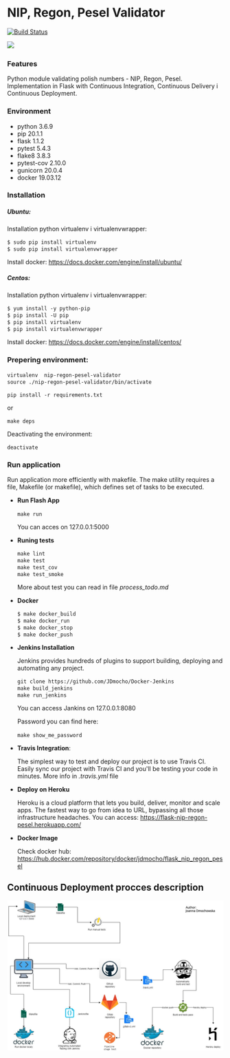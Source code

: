 NIP, Regon, Pesel Validator
================

[![Build Status](https://travis-ci.com/JDmocho/Flask_NIP_Regon_Pesel.svg?branch=master)](https://travis-ci.com/JDmocho/Flask_NIP_Regon_Pesel)

<a href="https://www.statuscake.com" title="Website Uptime Monitoring"><img src="https://app.statuscake.com/button/index.php?Track=WLG9b6Kx9G&Days=1&Design=6" /></a>

### Features

Python module validating polish numbers - NIP, Regon, Pesel. 
Implementation in Flask with Continuous Integration, Continuous Delivery i Continuous Deployment.

### Environment

   - python 3.6.9
   - pip 20.1.1
   - flask 1.1.2
   - pytest 5.4.3
   - flake8 3.8.3
   - pytest-cov 2.10.0
   - gunicorn 20.0.4
   - docker 19.03.12

### Installation

##### Ubuntu:

Installation python virtualenv i virtualenvwrapper:

```
$ sudo pip install virtualenv
$ sudo pip install virtualenvwrapper
```

Install docker: https://docs.docker.com/engine/install/ubuntu/


##### Centos:

Installation python virtualenv i virtualenvwrapper:

```
$ yum install -y python-pip
$ pip install -U pip
$ pip install virtualenv
$ pip install virtualenvwrapper
```

Install docker: https://docs.docker.com/engine/install/centos/


### Prepering environment:

```
virtualenv  nip-regon-pesel-validator
source ./nip-regon-pesel-validator/bin/activate
```

```
pip install -r requirements.txt
```

or

```
make deps
```

Deactivating the environment:

```
deactivate
```


### Run application

Run application more efficiently with makefile. The make utility requires a file, Makefile (or makefile), which defines set of tasks to be executed.

- **Run Flash App**

  `make run`
  
  You can acces on 127.0.0.1:5000

- **Runing tests**

   ```
   make lint
   make test
   make test_cov
   make test_smoke
   ```

   More about test you can read in file _process_todo.md_
 
 - **Docker**

    ```
    $ make docker_build
    $ make docker_run
    $ make docker_stop
    $ make docker_push
   
 - **Jenkins Installation**

   Jenkins provides hundreds of plugins to support building, deploying and automating any project.
 
   ```
   git clone https://github.com/JDmocho/Docker-Jenkins
   make build_jenkins
   make run_jenkins
   ```
   You can access Jankins on 127.0.0.1:8080
   
   Password you can find here:
   
   `make show_me_password`


- **Travis Integration**:

    The simplest way to test and deploy our project is to use Travis CI.
    Easily sync our project with Travis CI and you'll be testing your code in minutes.
    More info in _.travis.yml_ file


- **Deploy on Heroku**

    Heroku is a cloud platform that lets you build, deliver, monitor and scale apps. The fastest way to go from idea to URL, bypassing all those infrastructure headaches.
    You can access:  https://flask-nip-regon-pesel.herokuapp.com/
    
- **Docker Image**    
    
     Check docker hub: 
     https://hub.docker.com/repository/docker/jdmocho/flask_nip_regon_pesel
     
## Continuous Deployment procces description

![](continuous_deployment.png)
